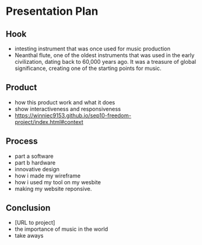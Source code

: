 # Presentation Plan

## Hook
* intesting instrument that was once used for music production
* Neanthal flute, one of the oldest instruments that was used in the early civilization, dating back to 60,000 years ago. It was a  treasure of global significance, creating one of the starting points for music.

## Product
* how this product work and what it does
* show interactiveness and responsiveness
* https://winniec9153.github.io/sep10-freedom-project/index.html#context 

## Process
* part a software
* part b hardware
* innovative design
*  how i made my wireframe
* how i used my tool on my wesbite
* making my website reponsive.

## Conclusion
*  [URL to project]
*  the importance of music in the world
*  take aways

<!-- EXAMPLE

## Hook
* Verbal riddle of GGD

## Product
* GIF/Demo of example/non-example

## Process
* Flowchart of plan
  * MVP: noun -> door -> yes/no
  * Beyond MVP: noun -> word relation API -> noun API -> yes/no, with counterexample
* Code snippets of:
  * MVP
  * Both APIs
  * Challenge with API keys

## Conclusion
* [URL to project]
* Takeaways
  * Less = more: the heart of the riddle was one line of code; it obviously took more to make the entire thing work, but one complicated line of regular expressions was essentially the solution to the riddle
  * Expect the unexpected: it’s important to budget time for things you don’t account for; for example, I didn’t consider the fact that I would need another entire API to detect nouns
  * Determination is key: ironically enough, I had to make my API keys private. At first, it didn’t seem like it was possible, which meant I couldn’t publish my app. But after all of that hard work, I was determined to find a solution, and I found it in config variables.
* "Presentation can’t, but a speech can"


-->

